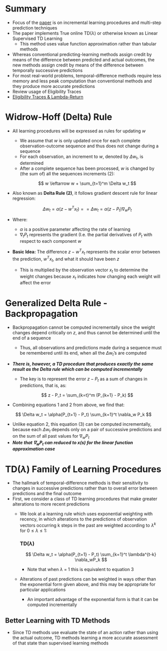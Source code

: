# Summary

- Focus of the [paper](http://incompleteideas.net/papers/sutton-88-with-erratum.pdf) is on incremental learning procedures and multi-step prediction techniques
- The paper implements True online TD($\lambda)$ or otherwise known as Linear Supervised TD Learning
    - This method uses value function approximation rather than tabular methods
- Whereas conventional predicting-learning methods assign credit by means of the difference between predicted and actual outcomes, the new methods assign credit by means of the difference between temporally successive predictions
- For most real-world problems, temporal-difference methods require less memory and less peak computation than conventional methods and they produce more accurate predictions
- Review usage of Eligibility Traces
- [Eligibility Traces & Lambda-Return](../Week%203%20TD%20&%20Friends/Eligibility%20Traces%20&%20Lambda-Return.md)


# Widrow-Hoff (Delta) Rule

- All learning procedures will be expressed as rules for updating $w$
    - We assume that $w$ is only updated once for each complete observation-outcome sequence and thus does not change during a sequence
    - For each observation, an increment to $w$, denoted by $\Delta w_t$, is determined
    - After a complete sequence has been processed, $w$ is changed by (the sum of) all the sequences increments (2):

    $$
    w \leftarrow w + \sum_{t=1}^m \Delta w_t
    $$

- Also known as **Delta Rule (2)**, it follows gradient descent rule for linear regression:

    $$
    \Delta w_t = \alpha (z - w^Tx_t) ==  \Delta w_t = \alpha(z-P_t)\nabla_wP_t
    $$

- Where:
    - $\alpha$ is a positive parameter affecting the rate of learning
    - $\nabla_t P_t$ represents the gradient (I.e. the partial derivatives of $P_t$ with respect to each component $w$
- **Basic Idea:** The difference $z-w^Tx_t$ represents the scalar error between the prediction, $w^Tx_t$, and what it should have been $z$
    - This is multiplied by the observation vector $x_t$ to determine the weight changes because $x_t$ indicates how changing each weight will affect the error

# Generalized Delta Rule - Backpropagation

- Backpropagation cannot be computed incrementally since the weight changes depend critically on $z$, and thus cannot be determined until the end of a sequence
    - Thus, all observations and predictions made during a sequence must be remembered until its end, when all the $\Delta w_t$’s are computed
- ***There is, however, a TD procedure that produces exactly the same result as the Delta rule which can be computed incrementally***
    - The key is to represent the error $z - P_t$ as a sum of changes in predictions, that is, as:

    $$
    z - P_t = \sum_{k=t}^m (P_{k+1} - P_k)
    $$

- Combining equations 1 and 2 from above, we find that:

$$
\Delta w_t = \alpha(P_{t+1} - P_t) \sum_{k=1}^t \nabla_w P_k
$$

- Unlike equation 2, this equation (3) can be computed incrementally, because each $\Delta w_t$ depends only on a pair of successive predictions and on the sum of all past values for $\nabla_w P_t$
- ***Note that $\nabla_w P_t$ can reduced to $x(s)$ for the linear function approximation case***


# TD($\lambda$) Family of Learning Procedures

- The hallmark of temporal-difference methods is their sensitivity to changes in successive predictions rather than to overall error between predictions and the final outcome
- First, we consider a class of TD learning procedures that make greater alterations to more recent predictions
    - We look at a learning rule which uses exponential weighting with recency, in which alterations to the predictions of observation vectors occurring k steps in the past are weighted according to $\lambda^k$ for $0 \le \lambda \le 1$:

        ### TD($\lambda$)

        $$
        \Delta w_t = \alpha(P_{t+1} - P_t) \sum_{k=1}^t \lambda^{t-k} \nabla_wP_k
        $$

        - Note that when $\lambda$ = 1 this is equivalent to equation 3
    - Alterations of past predictions can be weighted in ways other than the exponential form given above, and this may be appropriate for particular applications
        - An important advantage of the exponential form is that it can be computed incrementally

## Better Learning with TD Methods

- Since TD methods use evaluate the state of an action rather than using the actual outcome, TD methods learning a more accurate assessment of that state than supervised learning methods